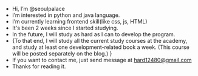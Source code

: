- Hi, I’m @seoulpalace
- I’m interested in python and java language.
- I’m currently learning frontend skill(like css, js, HTML)
- It's been 2 weeks since I started studying.
- In the future, I will study as hard as I can to develop the program.
- {To that end, I will study all the current study courses at the academy,
    and study at least one development-related book a week.
    (This course will be posted separately on the blog.) }
- If you want to contact me, just send message at hard12480@gmail.com
- Thanks for reading it.
